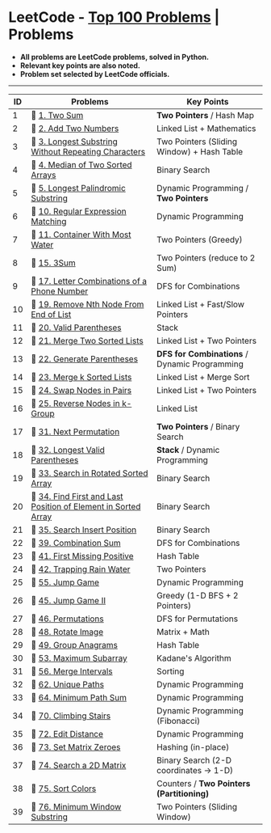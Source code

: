 # LeetCode - [Top 100 Problems](https://leetcode.com/problemset/all/?listId=79h8rn6&page=1) | Problems
- **All problems are LeetCode problems, solved in Python.**
- **Relevant key points are also noted.**
- **Problem set selected by LeetCode officials.**

---

| ID | Problems | Key Points |
| --- | ------------- | ------------- |
| 1 | :green_book: [1. Two Sum](https://leetcode.com/problems/two-sum/)  | **Two Pointers** / Hash Map
| 2 | :orange_book: [2. Add Two Numbers](https://leetcode.com/problems/add-two-numbers/) | Linked List + Mathematics
| 3 | :orange_book: [3. Longest Substring Without Repeating Characters](https://leetcode.com/problems/longest-substring-without-repeating-characters/) | Two Pointers (Sliding Window) + Hash Table
| 4 | :closed_book: [4. Median of Two Sorted Arrays](https://leetcode.com/problems/median-of-two-sorted-arrays/) | Binary Search
| 5 | :orange_book: [5. Longest Palindromic Substring](https://leetcode.com/problems/longest-palindromic-substring/) | Dynamic Programming / **Two Pointers**
| 6 | :closed_book: [10. Regular Expression Matching](https://leetcode.com/problems/regular-expression-matching/) | Dynamic Programming
| 7 | :orange_book: [11. Container With Most Water](https://leetcode.com/problems/container-with-most-water/) | Two Pointers (Greedy)
| 8 | :orange_book: [15. 3Sum](https://leetcode.com/problems/3sum/) | Two Pointers (reduce to 2 Sum)
| 9 | :orange_book: [17. Letter Combinations of a Phone Number](https://leetcode.com/problems/letter-combinations-of-a-phone-number/) | DFS for Combinations
| 10 | :orange_book: [19. Remove Nth Node From End of List](https://leetcode.com/problems/remove-nth-node-from-end-of-list/) | Linked List + Fast/Slow Pointers
| 11 | :green_book: [20. Valid Parentheses](https://leetcode.com/problems/valid-parentheses/) | Stack
| 12 | :green_book: [21. Merge Two Sorted Lists](https://leetcode.com/problems/merge-two-sorted-lists/) | Linked List + Two Pointers
| 13 | :orange_book: [22. Generate Parentheses](https://leetcode.com/problems/generate-parentheses/) | **DFS for Combinations** / Dynamic Programming
| 14 | :closed_book: [23. Merge k Sorted Lists](https://leetcode.com/problems/merge-k-sorted-lists/) | Linked List + Merge Sort
| 15 | :orange_book: [24. Swap Nodes in Pairs](https://leetcode.com/problems/swap-nodes-in-pairs/) | Linked List + Two Pointers
| 16 | :closed_book: [25. Reverse Nodes in k-Group](https://leetcode.com/problems/reverse-nodes-in-k-group/) | Linked List
| 17 | :orange_book: [31. Next Permutation](https://leetcode.com/problems/next-permutation/) | **Two Pointers** / Binary Search
| 18 | :closed_book: [32. Longest Valid Parentheses](https://leetcode.com/problems/longest-valid-parentheses/) | **Stack** / Dynamic Programming
| 19 | :orange_book: [33. Search in Rotated Sorted Array](https://leetcode.com/problems/search-in-rotated-sorted-array/) | Binary Search
| 20 | :orange_book: [34. Find First and Last Position of Element in Sorted Array](https://leetcode.com/problems/find-first-and-last-position-of-element-in-sorted-array/) | Binary Search
| 21 | :green_book: [35. Search Insert Position](https://leetcode.com/problems/search-insert-position/) | Binary Search
| 22 | :orange_book: [39. Combination Sum](https://leetcode.com/problems/combination-sum/) | DFS for Combinations
| 23 | :closed_book: [41. First Missing Positive](https://leetcode.com/problems/first-missing-positive/) | Hash Table
| 24 | :closed_book: [42. Trapping Rain Water](https://leetcode.com/problems/trapping-rain-water/) | Two Pointers
| 25 | :orange_book: [55. Jump Game](https://leetcode.com/problems/jump-game/) | Dynamic Programming
| 26 | :orange_book: [45. Jump Game II](https://leetcode.com/problems/jump-game-ii/) | Greedy (1-D BFS + 2 Pointers)
| 27 | :orange_book: [46. Permutations](https://leetcode.com/problems/permutations/) | DFS for Permutations
| 28 | :orange_book: [48. Rotate Image](https://leetcode.com/problems/rotate-image/) | Matrix + Math
| 29 | :orange_book: [49. Group Anagrams](https://leetcode.com/problems/group-anagrams/) | Hash Table
| 30 | :green_book: [53. Maximum Subarray](https://leetcode.com/problems/maximum-subarray/) | Kadane's Algorithm
| 31 | :orange_book: [56. Merge Intervals](https://leetcode.com/problems/merge-intervals/) | Sorting
| 32 | :orange_book: [62. Unique Paths](https://leetcode.com/problems/unique-paths/) | Dynamic Programming
| 33 | :orange_book: [64. Minimum Path Sum](https://leetcode.com/problems/minimum-path-sum/) | Dynamic Programming
| 34 | :green_book: [70. Climbing Stairs](https://leetcode.com/problems/climbing-stairs/) | Dynamic Programming (Fibonacci)
| 35 | :closed_book: [72. Edit Distance](https://leetcode.com/problems/edit-distance/) | Dynamic Programming
| 36 | :orange_book: [73. Set Matrix Zeroes](https://leetcode.com/problems/set-matrix-zeroes/) | Hashing (in-place)
| 37 | :orange_book: [74. Search a 2D Matrix](https://leetcode.com/problems/search-a-2d-matrix/) | Binary Search (2-D coordinates -> 1-D)
| 38 | :orange_book: [75. Sort Colors](https://leetcode.com/problems/sort-colors/) | Counters / **Two Pointers (Partitioning)**
| 39 | :closed_book: [76. Minimum Window Substring](https://leetcode.com/problems/minimum-window-substring/) | Two Pointers (Sliding Window)

